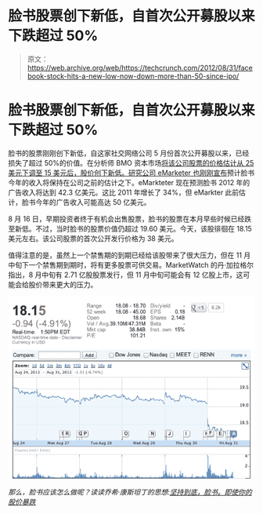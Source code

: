 # 脸书股票创下新低，自首次公开募股以来下跌超过 50%

> 原文：<https://web.archive.org/web/https://techcrunch.com/2012/08/31/facebook-stock-hits-a-new-low-now-down-more-than-50-since-ipo/>

# 脸书股票创下新低，自首次公开募股以来下跌超过 50%

脸书的股票刚刚创下新低，自这家社交网络公司 5 月份首次公开募股以来，已经损失了超过 50%的价值。在分析师 BMO 资本市场[将该公司股票的价格估计从 25 美元下调至 15 美元后，股价创下新低。研究公司 eMarketer 也刚刚](https://web.archive.org/web/20221205202400/http://www.bloomberg.com/news/2012-08-31/facebook-drops-on-advertising-sales-growth-concern-at-bmo.html)[宣布](https://web.archive.org/web/20221205202400/http://www.emarketer.com/Article.aspx?R=1009314)预计脸书今年的收入将保持在公司之前的估计之下。eMarkteter 现在预测脸书 2012 年的广告收入将达到 42.3 亿美元。这比 2011 年增长了 34%，但 eMarkter 此前估计，脸书今年的广告收入可能高达 50 亿美元。

8 月 16 日，早期投资者终于有机会出售股票，脸书的股票在本月早些时候已经跌至新低。不过，当时脸书的股票价值仍超过 19.60 美元。今天，该股徘徊在 18.15 美元左右。该公司股票的首次公开发行价格为 38 美元。

值得注意的是，虽然上一个禁售期的到期已经给该股带来了很大压力，但在 11 月中旬下一个禁售期到期时，将有更多股票可供交易。MarketWatch 的丹·加拉格尔指出，8 月中旬有 2.71 亿股股票发行，但 11 月中旬可能会有 12 亿股上市，这可能会给股价带来更大的压力。

[![](img/0999c3f38febc2b830036f1bad3f9299.png "NASDAQFB1815")](https://web.archive.org/web/20221205202400/https://beta.techcrunch.com/2012/08/31/facebook-stock-hits-a-new-low-now-down-more-than-50-since-ipo/nasdaqfb1815/)

*那么，脸书应该怎么做呢？读读乔希·康斯坦丁的思想:[坚持到底，脸书。即使你的股价暴跌](https://web.archive.org/web/20221205202400/https://beta.techcrunch.com/2012/08/16/user-experience-user-experience-user-experience/)*